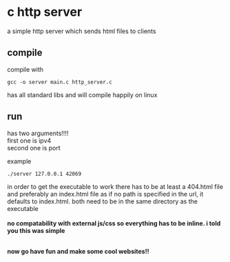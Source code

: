 # c http server

a simple http server which sends html files to clients
## compile 
compile with

```
gcc -o server main.c http_server.c
```
has all standard libs and will compile happily on linux
## run 
has two arguments!!!!<br>
first one is ipv4<br>
second one is port<br>

example
```
./server 127.0.0.1 42069
```
in order to get the executable to work there has to be at least a 404.html file and preferably an index.html file as if no path is specified in the url, it defaults to index.html. both need to be in the same directory as the executable
<br><br>
<b>no compatability with external js/css so everything has to be inline. i told you this was simple<b>

<br>now go have fun and make some cool websites!!